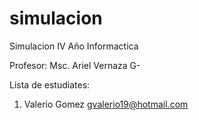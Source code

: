 # simulacion
Simulacion IV Año Informactica

Profesor: Msc. Ariel Vernaza G-



Lista de estudiates:




1. Valerio Gomez gvalerio19@hotmail.com
